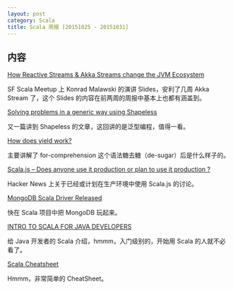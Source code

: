 ```yaml
---
layout: post
category: Scala
title: Scala 周报 [20151025 - 20151031]
---
```


## 内容

[How Reactive Streams & Akka Streams change the JVM Ecosystem](http://www.slideshare.net/ktoso/how-reactive-streams-akka-streams-change-the-jvm-ecosystem)

SF Scala Meetup 上 Konrad Malawski 的演讲 Slides，安利了几周 Akka Stream 了，这个 Slides 的内容在前两周的周报中基本上也都有涵盖到。

[Solving problems in a generic way using Shapeless](http://www.cakesolutions.net/teamblogs/solving-problems-in-a-generic-way-using-shapeless)

又一篇讲到 Shapeless 的文章，这回讲的是泛型编程，值得一看。

[How does yield work?](http://docs.scala-lang.org/tutorials/FAQ/yield.html)

主要讲解了 for-comprehension 这个语法糖去糖（de-sugar）后是什么样子的。

[Scala.js – Does anyone use it production or plan to use it production ?](https://news.ycombinator.com/item?id=10146451)

Hacker News 上关于已经或计划在生产环境中使用 Scala.js 的讨论。

[MongoDB Scala Driver Released](http://rosslawley.co.uk/mongodb-scala-driver-released/)

快在 Scala 项目中把 MongoDB 玩起来。

[INTRO TO SCALA FOR JAVA DEVELOPERS](http://presos.jamesward.com/intro-to-scala-for-java-devs/)

给 Java 开发者的 Scala 介绍，hmmm，入门级别的，开始用 Scala 的人就不必看了。

[Scala Cheatsheet](https://engineeringgutefrage.files.wordpress.com/2015/01/gf_scala_cheatsheet.pdf)

Hmmm，非常简单的 CheatSheet。
